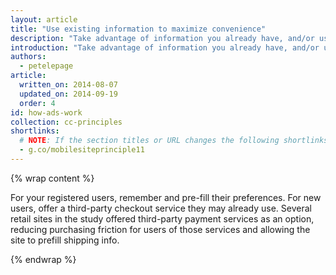 ```yaml
---
layout: article
title: "Use existing information to maximize convenience"
description: "Take advantage of information you already have, and/or use third-party payment services to make conversion as easy as possible."
introduction: "Take advantage of information you already have, and/or use third-party payment services to make conversion as easy as possible."
authors:
  - petelepage
article:
  written_on: 2014-08-07
  updated_on: 2014-09-19
  order: 4
id: how-ads-work
collection: cc-principles
shortlinks: 
  # NOTE: If the section titles or URL changes the following shortlinks must be updated
  - g.co/mobilesiteprinciple11
---
```


{% wrap content %}

For your registered users, remember and pre-fill their preferences. For new 
users, offer a third-party checkout service they may already use. Several 
retail sites in the study offered third-party payment services as an option, 
reducing purchasing friction for users of those services and allowing the site 
to prefill shipping info.

{% endwrap %}
